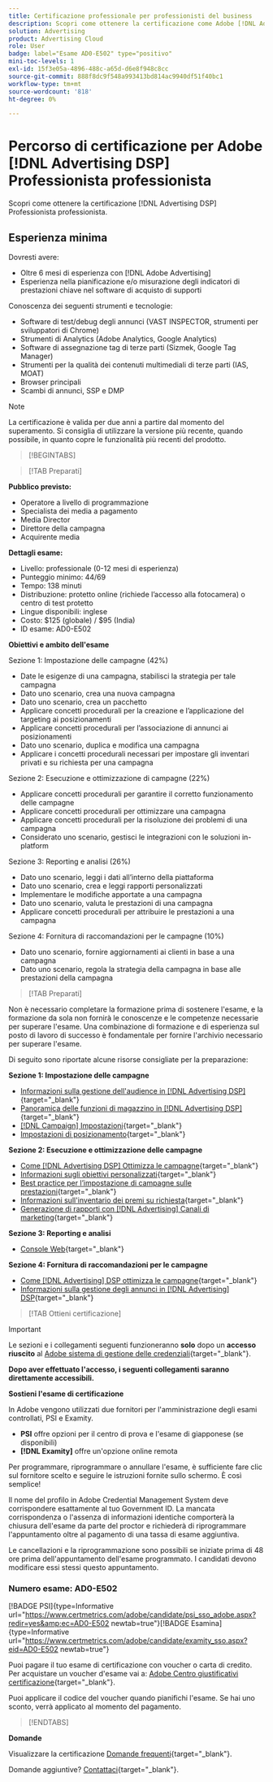 ```yaml
---
title: Certificazione professionale per professionisti del business
description: Scopri come ottenere la certificazione come Adobe [!DNL Advertising DSP] Professionista di business.
solution: Advertising
product: Advertising Cloud
role: User
badge: label="Esame AD0-E502" type="positivo"
mini-toc-levels: 1
exl-id: 15f3e05a-4896-488c-a65d-d6e8f948c8cc
source-git-commit: 888f8dc9f548a993413bd814ac9940df51f40bc1
workflow-type: tm+mt
source-wordcount: '818'
ht-degree: 0%

---
```


# Percorso di certificazione per Adobe [!DNL Advertising DSP] Professionista professionista

Scopri come ottenere la certificazione [!DNL Advertising DSP] Professionista professionista.

## Esperienza minima

Dovresti avere:

* Oltre 6 mesi di esperienza con [!DNL Adobe Advertising]
* Esperienza nella pianificazione e/o misurazione degli indicatori di prestazioni chiave nel software di acquisto di supporti

Conoscenza dei seguenti strumenti e tecnologie:

* Software di test/debug degli annunci (VAST INSPECTOR, strumenti per sviluppatori di Chrome)
* Strumenti di Analytics (Adobe Analytics, Google Analytics)
* Software di assegnazione tag di terze parti (Sizmek, Google Tag Manager)
* Strumenti per la qualità dei contenuti multimediali di terze parti (IAS, MOAT)
* Browser principali
* Scambi di annunci, SSP e DMP

>[!NOTE]
>
>La certificazione è valida per due anni a partire dal momento del superamento. Si consiglia di utilizzare la versione più recente, quando possibile, in quanto copre le funzionalità più recenti del prodotto.

>[!BEGINTABS]

>[!TAB Preparati]

**Pubblico previsto:**

* Operatore a livello di programmazione
* Specialista dei media a pagamento
* Media Director
* Direttore della campagna
* Acquirente media

**Dettagli esame:**

* Livello: professionale (0-12 mesi di esperienza)
* Punteggio minimo: 44/69
* Tempo: 138 minuti
* Distribuzione: protetto online (richiede l’accesso alla fotocamera) o centro di test protetto
* Lingue disponibili: inglese
* Costo: $125 (globale) / $95 (India)
* ID esame: AD0-E502

**Obiettivi e ambito dell&#39;esame**

Sezione 1: Impostazione delle campagne (42%)

* Date le esigenze di una campagna, stabilisci la strategia per tale campagna
* Dato uno scenario, crea una nuova campagna
* Dato uno scenario, crea un pacchetto
* Applicare concetti procedurali per la creazione e l’applicazione del targeting ai posizionamenti
* Applicare concetti procedurali per l’associazione di annunci ai posizionamenti
* Dato uno scenario, duplica e modifica una campagna
* Applicare i concetti procedurali necessari per impostare gli inventari privati e su richiesta per una campagna

Sezione 2: Esecuzione e ottimizzazione di campagne (22%)

* Applicare concetti procedurali per garantire il corretto funzionamento delle campagne
* Applicare concetti procedurali per ottimizzare una campagna
* Applicare concetti procedurali per la risoluzione dei problemi di una campagna
* Considerato uno scenario, gestisci le integrazioni con le soluzioni in-platform

Sezione 3: Reporting e analisi (26%)

* Dato uno scenario, leggi i dati all’interno della piattaforma
* Dato uno scenario, crea e leggi rapporti personalizzati
* Implementare le modifiche apportate a una campagna
* Dato uno scenario, valuta le prestazioni di una campagna
* Applicare concetti procedurali per attribuire le prestazioni a una campagna

Sezione 4: Fornitura di raccomandazioni per le campagne (10%)

* Dato uno scenario, fornire aggiornamenti ai clienti in base a una campagna
* Dato uno scenario, regola la strategia della campagna in base alle prestazioni della campagna

>[!TAB Preparati]

Non è necessario completare la formazione prima di sostenere l&#39;esame, e la formazione da sola non fornirà le conoscenze e le competenze necessarie per superare l&#39;esame. Una combinazione di formazione e di esperienza sul posto di lavoro di successo è fondamentale per fornire l&#39;archivio necessario per superare l&#39;esame.

Di seguito sono riportate alcune risorse consigliate per la preparazione:

**Sezione 1: Impostazione delle campagne**


* [Informazioni sulla gestione dell&#39;audience in [!DNL Advertising DSP]](https://experienceleague.adobe.com/docs/advertising/dsp/audiences/audience-about.html){target="_blank"}
* [Panoramica delle funzioni di magazzino in [!DNL Advertising DSP]](https://experienceleague.adobe.com/docs/advertising/dsp/inventory/inventory-overview.html){target="_blank"}
* [[!DNL Campaign] Impostazioni](https://experienceleague.adobe.com/docs/advertising/dsp/campaign-management/campaigns/campaign-settings.html){target="_blank"}
* [Impostazioni di posizionamento](https://experienceleague.adobe.com/docs/advertising/dsp/campaign-management/placements/placement-settings.html){target="_blank"}

**Sezione 2: Esecuzione e ottimizzazione delle campagne**

* [Come [!DNL Advertising DSP] Ottimizza le campagne](https://experienceleague.adobe.com/docs/advertising/dsp/optimization/optimization-how-dsp-optimizes-campaigns.html){target="_blank"}
* [Informazioni sugli obiettivi personalizzati](https://experienceleague.adobe.com/docs/advertising/dsp/optimization/custom-goals/custom-goal-about.html){target="_blank"}
* [Best practice per l’impostazione di campagne sulle prestazioni](https://experienceleague.adobe.com/docs/advertising/dsp/optimization/campaign-best-practices-performance.html){target="_blank"}
* [Informazioni sull&#39;inventario dei premi su richiesta](https://experienceleague.adobe.com/docs/advertising/dsp/inventory/on-demand/on-demand-inventory-about.html){target="_blank"}
* [Generazione di rapporti con [!DNL Advertising] Canali di marketing](https://experienceleague.adobe.com/docs/analytics-learn/tutorials/integrations/ad-cloud/reporting-with-advertising-cloud-marketing-channels.html){target="_blank"}

**Sezione 3: Reporting e analisi**

* [Console Web](https://experienceleague.adobe.com/docs/experience-manager-65/deploying/configuring/web-console.html){target="_blank"}

**Sezione 4: Fornitura di raccomandazioni per le campagne**

* [Come [!DNL Advertising] DSP ottimizza le campagne](https://experienceleague.adobe.com/docs/advertising/dsp/optimization/optimization-how-dsp-optimizes-campaigns.html){target="_blank"}
* [Informazioni sulla gestione degli annunci in [!DNL Advertising] DSP](https://experienceleague.adobe.com/docs/advertising/dsp/campaign-management/ads/ad-about.html){target="_blank"}

>[!TAB Ottieni certificazione]

>[!IMPORTANT]
>
>Le sezioni e i collegamenti seguenti funzioneranno **solo**  dopo un **accesso riuscito** al [Adobe sistema di gestione delle credenziali](https://www.certmetrics.com/adobe){target="_blank"}.


**Dopo aver effettuato l&#39;accesso, i seguenti collegamenti saranno direttamente accessibili.**

**Sostieni l&#39;esame di certificazione**

In Adobe vengono utilizzati due fornitori per l&#39;amministrazione degli esami controllati, PSI e Examity.

* **PSI** offre opzioni per il centro di prova e l&#39;esame di giapponese (se disponibili)
* **[!DNL Examity]** offre un&#39;opzione online remota

Per programmare, riprogrammare o annullare l&#39;esame, è sufficiente fare clic sul fornitore scelto e seguire le istruzioni fornite sullo schermo. È così semplice!

Il nome del profilo in Adobe Credential Management System deve corrispondere esattamente al tuo Government ID. La mancata corrispondenza o l&#39;assenza di informazioni identiche comporterà la chiusura dell&#39;esame da parte del proctor e richiederà di riprogrammare l&#39;appuntamento oltre al pagamento di una tassa di esame aggiuntiva.

Le cancellazioni e la riprogrammazione sono possibili se iniziate prima di 48 ore prima dell&#39;appuntamento dell&#39;esame programmato. I candidati devono modificare essi stessi questo appuntamento.

### Numero esame: AD0-E502

[!BADGE PSI]{type=Informative url="https://www.certmetrics.com/adobe/candidate/psi_sso_adobe.aspx?redir=yes&amp;ec=AD0-E502 newtab=true"}[!BADGE Esamina]{type=Informative url="https://www.certmetrics.com/adobe/candidate/examity_sso.aspx?eid=AD0-E502 newtab=true"}

Puoi pagare il tuo esame di certificazione con voucher o carta di credito. Per acquistare un voucher d&#39;esame vai a: [Adobe Centro giustificativi certificazione](https://market.xvoucher.com/adobe/global){target="_blank"}.

Puoi applicare il codice del voucher quando pianifichi l&#39;esame. Se hai uno sconto, verrà applicato al momento del pagamento.

>[!ENDTABS]

**Domande**

Visualizzare la certificazione [Domande frequenti](https://experienceleague.adobe.com/docs/certification/certification/faq.html){target="_blank"}.

Domande aggiuntive? [Contattaci](mailto:certif@adobe.com){target="_blank"}.
